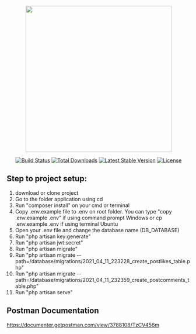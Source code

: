 <p align="center"><a href="https://laravel.com" target="_blank"><img src="https://raw.githubusercontent.com/laravel/art/master/logo-lockup/5%20SVG/2%20CMYK/1%20Full%20Color/laravel-logolockup-cmyk-red.svg" width="400"></a></p>

<p align="center">
<a href="https://travis-ci.org/laravel/framework"><img src="https://travis-ci.org/laravel/framework.svg" alt="Build Status"></a>
<a href="https://packagist.org/packages/laravel/framework"><img src="https://img.shields.io/packagist/dt/laravel/framework" alt="Total Downloads"></a>
<a href="https://packagist.org/packages/laravel/framework"><img src="https://img.shields.io/packagist/v/laravel/framework" alt="Latest Stable Version"></a>
<a href="https://packagist.org/packages/laravel/framework"><img src="https://img.shields.io/packagist/l/laravel/framework" alt="License"></a>
</p>

## Step to project setup:
1. download or clone project
2. Go to the folder application using cd
3. Run "composer install" on your cmd or terminal
4. Copy .env.example file to .env on root folder. 
    You can type "copy .env.example .env" if using command prompt Windows 
     or cp .env.example .env if using terminal Ubuntu
5. Open your .env file and change the database name (DB_DATABASE)
6. Run "php artisan key:generate"
7. Run "php artisan jwt:secret"
8. Run "php artisan migrate"
9. Run "php artisan migrate --path=/database/migrations/2021_04_11_223228_create_postlikes_table.php"
10. Run "php artisan migrate --path=/database/migrations/2021_04_11_232359_create_postcomments_table.php"
11. Run "php artisan serve"

## Postman Documentation
https://documenter.getpostman.com/view/3788108/TzCV456m
